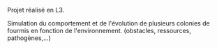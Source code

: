 Projet réalisé en L3.

Simulation du comportement et de l'évolution de plusieurs colonies de fourmis en fonction de l'environnement. (obstacles, ressources, pathogènes,...)
